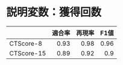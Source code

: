 # 説明変数：獲得回数
| | 適合率 | 再現率 | F1値 |
| :-- | --: | --: | --: |
| CTScore-8 | 0.93 | 0.98 | 0.96 |
| CTScore-15 | 0.89 | 0.92 | 0.9 |

